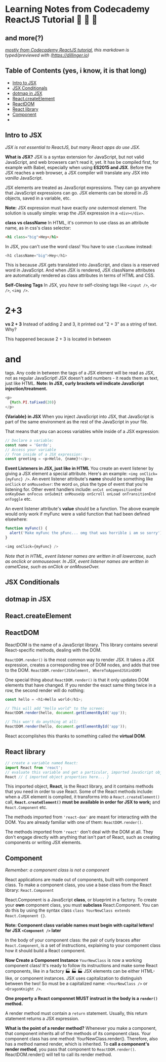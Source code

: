 # Learning Notes from Codecademy ReactJS Tutorial :clap: :clap: :clap:
## and more(?)

*[mostly from Codecademy ReactJS tutorial](https://www.codecademy.com/courses/react-101/),*
*this markdown is typed/previewed with (https://dillinger.io)*

## Table of Contents (yes, i know, it is that long)
- [Intro to JSX](#intro-to-jsx)
- [JSX Conditionals](#jsx-conditionals)
- [dotmap in JSX](#dotmap-in-JSX)
- [React.createElement](#reactcreateelement)
- [ReactDOM](#reactdom)
- [React library](#react-library)
- [Component](#component)
- 

## Intro to JSX
*JSX is not essential to ReactJS, but many React apps do use JSX.*

**What is JSX?**
JSX is a syntax extension for JavaScript, but not valid JavaScript, and web browsers can't read it, yet. It has be compiled first, for example with Babel, especially when using **ES2015 and JSX**. Before the JSX reaches a web browser, a JSX compiler will translate any JSX into *vanilla* JavaScript.

JSX elements are treated as JavaScript expressions. They can go anywhere that JavaScript expressions can go. JSX elements can be stored in JS objects, saved in a variable, etc. 

**Note:** JSX expression must have exactly *one* outermost element. The solution is usually simple: wrap the JSX expression in a `<div></div>`.

**class vs className**
In HTML, it's common to use class as an attribute name, as in css's class selector:
```html
<h1 class="big">Hey</h1>
```
In JSX, you can't use the word class! You have to use `className` instead:
```javascript
<h1 className="big">Hey</h1>
```
This is because JSX gets translated into JavaScript, and class is a reserved word in JavaScript. And when JSX is rendered, JSX className attributes are automatically rendered as class attributes in terms of HTML and CSS.

**Self-Closing Tags**
In JSX, you *have to* self-closing tags like `<input />`, `<br />`, `<img />`.

**<h1>2+3</h1> vs 2 + 3**
Instead of adding 2 and 3, it printed out "2 + 3" as a string of text. Why?

This happened because 2 + 3 is located in between <h1> and </h1> tags.
Any code in between the tags of a JSX element will be read as JSX, not as regular JavaScript! JSX doesn't add numbers - it reads them as text, just like HTML.
**Note: In JSX, curly brackets wil indicate JavaScript injection/treatment.**
```javascript
<p>
  {Math.PI.toFixed(20)}
</p>
```

**{Variable} in JSX**
When you inject JavaScript into JSX, that JavaScript is part of the same environment as the rest of the JavaScript in your file.

That means that you can access variables while inside of a JSX expression:
```javascript
// Declare a variable:
const name = 'Gerdo';
// Access your variable 
// from inside of a JSX expression:
const greeting = <p>Hello, {name}!</p>;
```

**Event Listeners in JSX, just like in HTML**
You create an event listener by giving a JSX element a special attribute. Here's an example: `<img onClick={myFunc} />`.
An event listener attribute's **name** should be something like `onClick` or `onMouseOver`: the word `on`, plus the type of event that you're listening for. Other event handlers include: `onCut onCompositionEnd onKeyDown onFocus onSubmit onMouseUp onScroll onLoad onTransitionEnd onToggle` etc.

An event listener attribute's **value** should be a function. The above example would only work if myFunc were a valid function that had been defined elsewhere:
```javascript
function myFunc() {
  alert('Make myFunc the pFunc... omg that was horrible i am so sorry');
}

<img onClick={myFunc} />
```
*Note that in HTML, event listener names are written in all lowercase, such as onclick or onmouseover. In JSX, event listener names are written in camelCase, such as onClick or onMouseOver.*

## JSX Conditionals

## dotmap in JSX

## React.createElement

## ReactDOM
ReactDOM is the name of a JavaScript library. This library contains several React-specific methods, dealing with the DOM.

`ReactDOM.render()` is the most common way to render JSX. It takes a JSX expression, creates a corresponding tree of DOM nodes, and adds that tree to the DOM. 
`ReactDOM.render(JSXelement, WhereToAppendJSXinDOM)` 

One special thing about `ReactDOM.render()` is that it only updates DOM elements that have changed. If you render the exact same thing twice in a row, the second render will do nothing:
```javascript
const hello = <h1>Hello world</h1>;

// This will add "Hello world" to the screen:
ReactDOM.render(hello, document.getElementById('app'));

// This won't do anything at all:
ReactDOM.render(hello, document.getElementById('app'));
```
React accomplishes this thanks to something called the **virtual DOM**.

## React library
```javascript
// create a variable named React:
import React from 'react';
// evaluate this variable and get a particular, imported JavaScript object:
React // { imported object properties here... }
```
This imported object, **React**, is the React library, and it contains methods that you need in order to use React. Some of the React methods include:
when a JSX element is compiled, it transforms into a `React.createElement()` call, **`React.createElement()` must be available in order for JSX to work;** and `React.Component` etc.

The methods imported from `'react-dom'` are meant for interacting with the DOM. You are already familiar with one of them: `ReactDOM.render()`.

The methods imported from `'react'` don't deal with the DOM at all. They don't engage directly with anything that isn't part of React, such as creating components or writing JSX elements.

## Component
*Remember: a component class is not a component* 

React applications are made out of components, built with component class. To make a component class, you use a base class from the React library: `React.Component`

React.Component is a JavaScript **class**, or blueprint in a factory. To create your **own** component class, you must **subclass** React.Component. You can do this by using the syntax class `class YourNewClass extends React.Component {}`.

**Note: Component class variable names must begin with capital letters! for JSX  `<Component />` later**

In the body of your component class: the pair of curly braces after `React.Component`, is a set of instructions, explaining to your component class how it should build a React component.

**Now Create a Component Instance**
`YourNewClass` is now a working component class! It's ready to follow its instructions and make some React components, like in a factory :factory: :factory: :factory:
JSX elements can be either HTML-like, or component instances. JSX uses capitalization to distinguish between the two! So must be a capitalized name:
`<YourNewClass />` or `<DragonKnight />`.

**One property a React componnet MUST instruct in the body is a `render()` method.** 

A render method must contain a `return` statement. Usually, this return statement returns a JSX expression.

**What is the point of a render method?** Whenever you make a component, that component inherits all of the methods of its component class. Your component class has one method: YourNewClass.render(). Therefore, <MyComponentClass /> also has a method named render, which is inherited. To **call a component's render method**, you pass that component to `ReactDOM.render()`. ReactDOM.render() will tell <MyComponentClass /> to call its render method.










